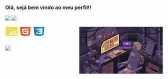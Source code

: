 
### Olá, sejá bem vindo ao meu perfil!!

<div style="display: block;">
  <img height="170" src="https://github-readme-stats.vercel.app/api?username=lindovaldo1&show_icons=true&theme=tokyonight&include_all_commits=true&count_private=true"/>
  <img height="160"src="https://github-readme-stats.vercel.app/api/top-langs/?username=lindovaldo1&layout=compact&langs_count=7&theme=tokyonight"/>
</div></br>

  
<div style="display: inline_block">
  <img align="center" alt="icon-Js" height="30" width="40" src="https://raw.githubusercontent.com/devicons/devicon/master/icons/javascript/javascript-plain.svg">
  <img align="center" alt="icon-HTML" height="30" width="40" src="https://raw.githubusercontent.com/devicons/devicon/master/icons/html5/html5-original.svg">
  <img align="center" alt="icon-CSS" height="30" width="40" src="https://raw.githubusercontent.com/devicons/devicon/master/icons/css3/css3-original.svg">  
  <img align="right" height="150" alt="pic-gif" src="https://github.com/lindovaldo1/lindovaldo1/blob/main/Dream%20Kirokaze%20on%20Patreon.gif?raw=true">
</div>
  
  ##

<div>
    <a href="https://www.linkedin.com/in/lindovaldoleao" target="_blank"><img src="https://img.shields.io/badge/-LinkedIn-%230077B5?style=for-the-badge&logo=linkedin&logoColor=white" target="_blank"></a> 
</div>
